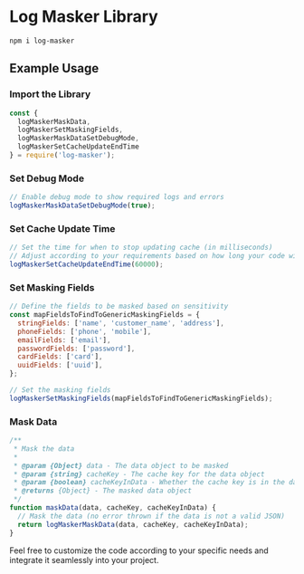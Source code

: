 # Log Masker Library

```
npm i log-masker
```

## Example Usage

### Import the Library

```javascript
const {
  logMaskerMaskData,
  logMaskerSetMaskingFields,
  logMaskerMaskDataSetDebugMode,
  logMaskerSetCacheUpdateEndTime
} = require('log-masker');
```

### Set Debug Mode

```javascript
// Enable debug mode to show required logs and errors
logMaskerMaskDataSetDebugMode(true);
```

### Set Cache Update Time

```javascript
// Set the time for when to stop updating cache (in milliseconds)
// Adjust according to your requirements based on how long your code will be ready with cached data
logMaskerSetCacheUpdateEndTime(60000);
```

### Set Masking Fields

```javascript
// Define the fields to be masked based on sensitivity
const mapFieldsToFindToGenericMaskingFields = {
  stringFields: ['name', 'customer_name', 'address'],
  phoneFields: ['phone', 'mobile'],
  emailFields: ['email'],
  passwordFields: ['password'],
  cardFields: ['card'],
  uuidFields: ['uuid'],
};

// Set the masking fields
logMaskerSetMaskingFields(mapFieldsToFindToGenericMaskingFields);
```

### Mask Data

```javascript
/**
 * Mask the data
 * 
 * @param {Object} data - The data object to be masked
 * @param {string} cacheKey - The cache key for the data object
 * @param {boolean} cacheKeyInData - Whether the cache key is in the data object or not
 * @returns {Object} - The masked data object
 */
function maskData(data, cacheKey, cacheKeyInData) {
  // Mask the data (no error thrown if the data is not a valid JSON)
  return logMaskerMaskData(data, cacheKey, cacheKeyInData);
}
```

Feel free to customize the code according to your specific needs and integrate it seamlessly into your project.